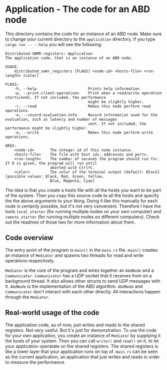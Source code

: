 
# Application - The code for an ABD node

This directory contains the code for an instance of an ABD node. Make sure to change your current directory to the `application` directory. If you type `cargo run -- --help` you will see the following:

```
Distributed-SWMR-registers: Application 
The application code, that is an instance of an ABD node.

USAGE:
    distributed_swmr_registers [FLAGS] <node-id> <hosts-file> <run-length> [color]

FLAGS:
    -h, --help                       Prints help information
    -p, --print-client-operations    Print when a read/write operation starts/ends. If not included, the performance
                                     might be slightly higher.
    -r, --read                       Makes this node perform read operations.
    -e, --record-evaluation-info     Record information used for the evaluation, such as latency and number of messages
                                     sent. If not included, the performance might be slightly higher.
    -w, --write                      Makes this node perform write operations.

ARGS:
    <node-id>       The integer id of this node instance.
    <hosts-file>    The file with host ids, addresses and ports.
    <run-length>    The number of seconds the program should run for. If 0 is given, the program will run until
                    aborted with Ctrl+C.
    <color>         The color of the terminal output [default: Black]  [possible values: Black, Red, Green, Yellow,
                    Blue, Magenta, Cyan]
```

The idea is that you create a hosts file with all the hosts you want to be part of the system. Then you copy this source code to all the hosts and specify the the above arguments to your liking. Doing it like this manually for each node is certainly possible, but it's not very convenient. Therefore I have the tools `local_starter` (for running multiple nodes on your own computer) and `remote_starter` (for running multiple nodes on different computers). Check out the readmes of those two for more information about them.

## Code overview

The entry point of the program is `main()` in the `main.rs` file. `main()` creates an instance of `Mediator` and spawns two threads for read and write operations respectively.

`Mediator` is the core of the program and wires together an `AbdNode` and a `Communicator`. `Communicator` has a UDP socket that it receives from on a background thread. It also allows other structs to send UDP messages with it. `AbdNode` is the implementation of the ABD algorithm. `AbdNode` and `Communicator` don't interact with each other directly. All interactions happen through the `Mediator`.

## Real-world usage of the code

The application code, as of now, just writes and reads to the shared registers. Not very useful. But it's just for demonstration. To use the code for your own application, you create an instance of `Mediator` by supplying it the hosts of your system. Then you can call `write()` and `read()` on it, to let your application operatate on the shared registers. The shared registers is like a lower layer that your application runs on top of. `main.rs` can be seen as the current application, an application that just writes and reads in order to measure the performance.
